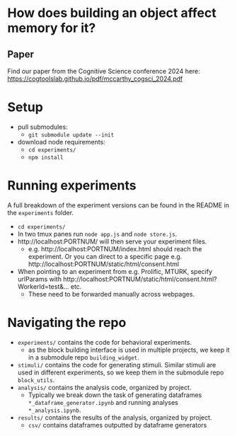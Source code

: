 # How does building an object affect memory for it?

## Paper
Find our paper from the Cognitive Science conference 2024 here:
https://cogtoolslab.github.io/pdf/mccarthy_cogsci_2024.pdf













# Setup
- pull submodules:
  - `git submodule update --init`
- download node requirements:
  - `cd experiments/`
  - `npm install`


# Running experiments
A full breakdown of the experiment versions can be found in the README in the `experiments` folder.

- `cd experiments/`
- In two tmux panes run `node app.js` and `node store.js`.
- http://localhost:PORTNUM/ will then serve your experiment files.
  - e.g. http://localhost:PORTNUM/index.html should reach the experiment. Or you can direct to a specific page e.g. http://localhost:PORTNUM/static/html/consent.html
- When pointing to an experiment from e.g. Prolific, MTURK, specify urlParams with http://localhost:PORTNUM/static/html/consent.html?WorkerId=test&... etc.
  - These need to be forwarded manually across webpages. 



# Navigating the repo
- `experiments/` contains the code for behavioral experiments.
  - as the block building interface is used in multiple projects, we keep it in a submodule repo `building_widget`.
- `stimuli/` contains the code for generating stimuli. Similar stimuli are used in different experiments, so we keep them in the submodule repo `block_utils`.
- `analysis/` contains the analysis code, organized by project.
  - Typically we break down the task of generating dataframes `*_dataframe_generator.ipynb` and running analyses `*_analysis.ipynb`.
- `results/` contains the results of the analysis, organized by project. 
  - `csv/` contains dataframes outputted by dataframe generators

